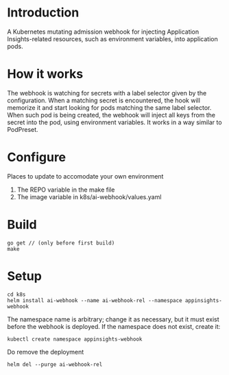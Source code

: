 # Introduction 
A Kubernetes mutating admission webhook for injecting Application Insights-related resources,
such as environment variables, into application pods.

# How it works
The webhook is watching for secrets with a label selector given by the configuration.
When a matching secret is encountered, the hook will memorize it and start looking for pods
matching the same label selector.
When such pod is being created, the webhook will inject all keys from the secret
into the pod, using environment variables. It works in a way similar to PodPreset.

# Configure
Places to update to accomodate your own environment
1) The REPO variable in the make file
2) The image variable in k8s/ai-webhook/values.yaml

# Build

    go get // (only before first build)
    make

# Setup

    cd k8s
    helm install ai-webhook --name ai-webhook-rel --namespace appinsights-webhook

The namespace name is arbitrary; change it as necessary, but it must exist before the webhook is deployed. If the namespace does not exist, create it:

    kubectl create namespace appinsights-webhook

Do remove the deployment

    helm del --purge ai-webhook-rel
